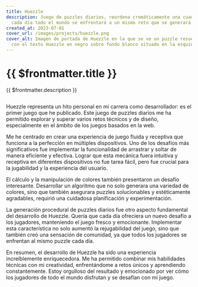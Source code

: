 ```yaml
---
title: Huezzle
description: Juego de puzzles diarios, reordena cromáticamente una cuadrícula de colores,
  cada día todo el mundo se enfrentará a un mismo reto que se generará proceduralmente.
created_at: 2023-07-01
cover_url: /images/projects/huezzle.png
cover_alt: Imagen de portada de Huezzle en la que se ve un puzzle resuelto de tonos purpuras y naranjas
  con el texto Huezzle en negro sobre fondo blanco situado en la esquina superior izquierda
---
```


# {{ $frontmatter.title }}

{{ $frontmatter.description }}

<img :src="$frontmatter.cover_url" :alt="$frontmatter.cover_alt">

Huezzle representa un hito personal en mi carrera como desarrollador: es el primer juego que he publicado.
Este juego de puzzles diarios me ha permitido explorar y superar varios retos técnicos y de diseño, especialmente en el
ámbito de los juegos basados en la web.

<SocialLinks
  custom-link="https://huezzle.antonio.gg/"
  custom-image="/images/projects/huezzle.svg"
  custom-label="Jugar"
  x-handle="huezzle"
  git-hub-handle="antonio-gg-dev/Huezzle"
/>

Me he centrado en crear una experiencia de juego fluida y receptiva que funciona a la perfección en múltiples
dispositivos. Uno de los desafíos más significativos fue implementar la funcionalidad de arrastrar y soltar de manera
eficiente y efectiva. Lograr que esta mecánica fuera intuitiva y receptiva en diferentes dispositivos no fue tarea
fácil, pero fue crucial para la jugabilidad y la experiencia del usuario.

El cálculo y la manipulación de colores también presentaron un desafío interesante. Desarrollar un algoritmo que no solo
generara una variedad de colores, sino que también asegurara puzzles solucionables y estéticamente agradables, requirió
una cuidadosa planificación y experimentación.

La generación procedural de puzzles diarios fue otro aspecto fundamental del desarrollo de Huezzle. Quería que cada día
ofreciera un nuevo desafío a los jugadores, manteniendo el juego fresco y emocionante. Implementar esta característica
no solo aumentó la rejugabilidad del juego, sino que también creó una sensación de comunidad, ya que todos los jugadores
se enfrentan al mismo puzzle cada día.

En resumen, el desarrollo de Huezzle ha sido una experiencia increíblemente enriquecedora. Me ha permitido combinar mis
habilidades técnicas con mi creatividad, enfrentándome a retos únicos y aprendiendo constantemente. Estoy orgulloso del
resultado y emocionado por ver cómo los jugadores de todo el mundo disfrutan y se desafían con mi juego.

<script lang="ts" setup>
import SocialLinks from '@/components/SocialLinks/SocialLinks.vue'
</script>
